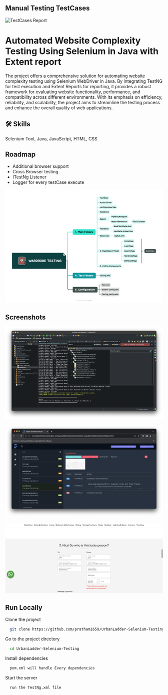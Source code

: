 ## Manual Testing TestCases
![TestCases Report](https://docs.google.com/spreadsheets/d/1dopdAkwTcmi_VX-06NL-LQQS3bRFl-Ujc-GIUhx3Jc0/edit?usp=sharing)

# Automated Website Complexity Testing Using Selenium in Java with Extent report

The project offers a comprehensive solution for automating website complexity testing using Selenium WebDriver in Java. By integrating TestNG for test execution and Extent Reports for reporting, it provides a robust framework for evaluating website functionality, performance, and compatibility across different environments. With its emphasis on efficiency, reliability, and scalability, the project aims to streamline the testing process and enhance the overall quality of web applications.


## 🛠 Skills
Selenium Tool, Java, JavaScript, HTML, CSS


## Roadmap

- Additional browser support
- Cross Browser testing
- ITestNg Listener
- Logger for every testCase execute


![RoadMap_screenshots](https://github.com/pratham1659/UrbanLadder-Selenium-Testing/blob/main/screenshots/Wardrobe%20Testing.png?raw=true)


## Screenshots

![Console_screenshots](https://github.com/pratham1659/UrbanLadder-Selenium-Testing/blob/main/screenshots/Console_screenshots.png?raw=true)

![Extent_Report](https://github.com/pratham1659/UrbanLadder-Selenium-Testing/blob/main/screenshots/Extent-report.png?raw=true)

![Capture_creenshots](https://github.com/pratham1659/UrbanLadder-Selenium-Testing/blob/main/screenshots/pincode_error.png?raw=true)
## Run Locally

Clone the project

```bash
  git clone https://github.com/pratham1659/UrbanLadder-Selenium-Testing.git
```

Go to the project directory

```bash
  cd UrbanLadder-Selenium-Testing
```

Install dependencies

```bash
  pom.xml will handle Every dependencies
```

Start the server

```bash
  run the TestNg.xml file
```

